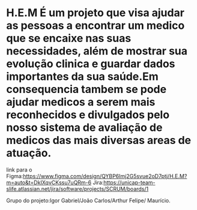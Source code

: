 # H.E.M É um projeto que visa ajudar as pessoas a encontrar um medico que se encaixe nas suas necessidades, além de mostrar sua evolução clinica e guardar dados importantes da sua saúde.Em consequencia tambem se pode ajudar medicos a serem mais reconhecidos e divulgados pelo nosso sistema de avaliação de medicos das mais diversas areas de atuação. 
link para o Figma:https://www.figma.com/design/QYBP6Imj2G5svue2oD7ptj/H.E.M?m=auto&t=DkIXqvCKssu7uQRm-6
Jira:https://unicap-team-slife.atlassian.net/jira/software/projects/SCRUM/boards/1

Grupo do projeto:Igor Gabriel/João Carlos/Arthur Felipe/ Maurício.
